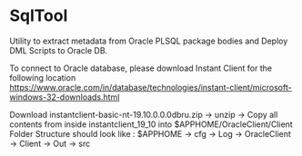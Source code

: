 # SqlTool
Utility to extract metadata from Oracle PLSQL package bodies and Deploy DML Scripts to Oracle DB.

To connect to Oracle database, please download Instant Client for the following location
https://www.oracle.com/in/database/technologies/instant-client/microsoft-windows-32-downloads.html

Download instantclient-basic-nt-19.10.0.0.0dbru.zip -> unzip -> Copy all contents from inside instantclient_19_10 into $APPHOME/OracleClient/Client
Folder Structure should look like :
$APPHOME
    -> cfg
    -> Log
    -> OracleClient
        -> Client
    -> Out
    -> src
